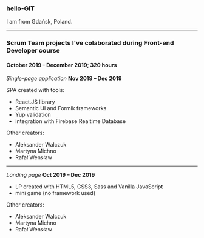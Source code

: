 ### **hello-GIT**
I am from Gdańsk, Poland.

-------------------

### Scrum Team projects I've colaborated during Front-end Developer course
#### **October 2019 - December 2019; 320 hours**

*Single-page application*
**Nov 2019 – Dec 2019**

SPA created with tools:
- React.JS library
- Semantic UI and Formik frameworks
- Yup validation
- integration with Firebase Realtime Database

Other creators:
- Aleksander Walczuk 
- Martyna Michno 
- Rafał Wensław

-------------------

*Landing page*
**Oct 2019 – Dec 2019**

- LP created with HTML5, CSS3, Sass and Vanilla JavaScript
- mini game
(no framework used)

Other creators:
- Aleksander Walczuk 
- Martyna Michno 
- Rafał Wensław
